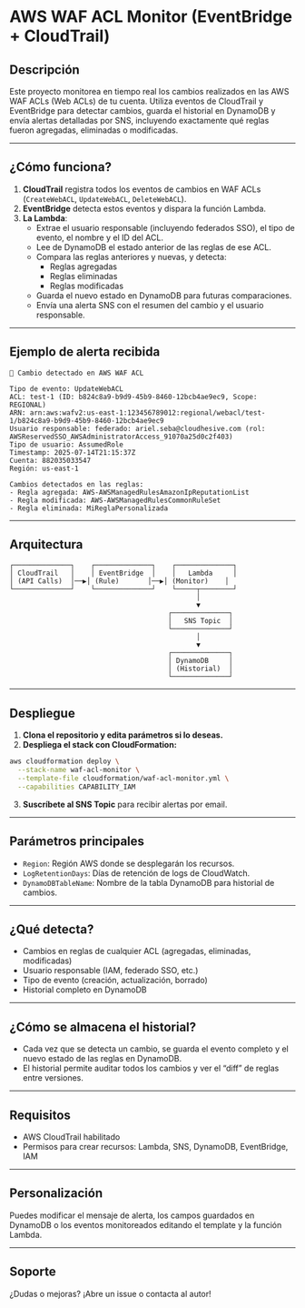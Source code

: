 # AWS WAF ACL Monitor (EventBridge + CloudTrail)

## Descripción

Este proyecto monitorea en tiempo real los cambios realizados en las AWS WAF ACLs (Web ACLs) de tu cuenta. Utiliza eventos de CloudTrail y EventBridge para detectar cambios, guarda el historial en DynamoDB y envía alertas detalladas por SNS, incluyendo exactamente qué reglas fueron agregadas, eliminadas o modificadas.

---

## ¿Cómo funciona?

1. **CloudTrail** registra todos los eventos de cambios en WAF ACLs (`CreateWebACL`, `UpdateWebACL`, `DeleteWebACL`).
2. **EventBridge** detecta estos eventos y dispara la función Lambda.
3. **La Lambda**:
   - Extrae el usuario responsable (incluyendo federados SSO), el tipo de evento, el nombre y el ID del ACL.
   - Lee de DynamoDB el estado anterior de las reglas de ese ACL.
   - Compara las reglas anteriores y nuevas, y detecta:
     - Reglas agregadas
     - Reglas eliminadas
     - Reglas modificadas
   - Guarda el nuevo estado en DynamoDB para futuras comparaciones.
   - Envía una alerta SNS con el resumen del cambio y el usuario responsable.

---

## Ejemplo de alerta recibida

```
🚨 Cambio detectado en AWS WAF ACL

Tipo de evento: UpdateWebACL
ACL: test-1 (ID: b824c8a9-b9d9-45b9-8460-12bcb4ae9ec9, Scope: REGIONAL)
ARN: arn:aws:wafv2:us-east-1:123456789012:regional/webacl/test-1/b824c8a9-b9d9-45b9-8460-12bcb4ae9ec9
Usuario responsable: federado: ariel.seba@cloudhesive.com (rol: AWSReservedSSO_AWSAdministratorAccess_91070a25d0c2f403)
Tipo de usuario: AssumedRole
Timestamp: 2025-07-14T21:15:37Z
Cuenta: 882035033547
Región: us-east-1

Cambios detectados en las reglas:
- Regla agregada: AWS-AWSManagedRulesAmazonIpReputationList
- Regla modificada: AWS-AWSManagedRulesCommonRuleSet
- Regla eliminada: MiReglaPersonalizada
```

---

## Arquitectura

```
┌──────────────┐    ┌──────────────┐    ┌──────────────┐
│ CloudTrail   │    │ EventBridge  │    │   Lambda     │
│ (API Calls)  │──▶│ (Rule)       │──▶│ (Monitor)    │
└──────────────┘    └──────────────┘    └─────┬────────┘
                                              │
                                              ▼
                                       ┌──────────────┐
                                       │   SNS Topic  │
                                       └──────────────┘
                                              │
                                              ▼
                                       ┌──────────────┐
                                       │ DynamoDB     │
                                       │ (Historial)  │
                                       └──────────────┘
```

---

## Despliegue

1. **Clona el repositorio y edita parámetros si lo deseas.**
2. **Despliega el stack con CloudFormation:**

```bash
aws cloudformation deploy \
  --stack-name waf-acl-monitor \
  --template-file cloudformation/waf-acl-monitor.yml \
  --capabilities CAPABILITY_IAM
```

3. **Suscríbete al SNS Topic** para recibir alertas por email.

---

## Parámetros principales

- `Region`: Región AWS donde se desplegarán los recursos.
- `LogRetentionDays`: Días de retención de logs de CloudWatch.
- `DynamoDBTableName`: Nombre de la tabla DynamoDB para historial de cambios.

---

## ¿Qué detecta?

- Cambios en reglas de cualquier ACL (agregadas, eliminadas, modificadas)
- Usuario responsable (IAM, federado SSO, etc.)
- Tipo de evento (creación, actualización, borrado)
- Historial completo en DynamoDB

---

## ¿Cómo se almacena el historial?

- Cada vez que se detecta un cambio, se guarda el evento completo y el nuevo estado de las reglas en DynamoDB.
- El historial permite auditar todos los cambios y ver el “diff” de reglas entre versiones.

---

## Requisitos

- AWS CloudTrail habilitado
- Permisos para crear recursos: Lambda, SNS, DynamoDB, EventBridge, IAM

---

## Personalización

Puedes modificar el mensaje de alerta, los campos guardados en DynamoDB o los eventos monitoreados editando el template y la función Lambda.

---

## Soporte

¿Dudas o mejoras? ¡Abre un issue o contacta al autor! 